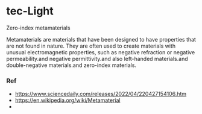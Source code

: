 # tec-Light

Zero-index metamaterials

Metamaterials are materials that have been designed to have properties that are not found in nature. They are often used to create materials with unusual electromagnetic properties, such as negative refraction or negative permeability.and negative permittivity.and also left-handed materials.and double-negative materials.and zero-index materials.

### Ref
- https://www.sciencedaily.com/releases/2022/04/220427154106.htm
- https://en.wikipedia.org/wiki/Metamaterial
- 
